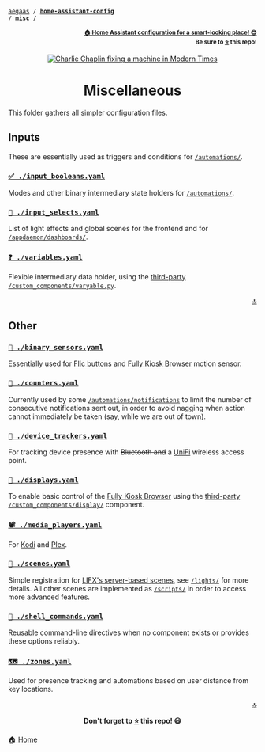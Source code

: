 <!-- Header -->
[link-profile]:https://github.com/aegaas
[link-repo]:https://github.com/aegaas/home-assistant-config

<a name="top"></a>
<code>[aegaas][link-profile] / **[home-assistant-config][link-repo]** / **misc** /</code>

<p align="right"><sub><strong><a href="https://github.com/aegaas/home-assistant-config">🏠 Home Assistant configuration for a smart-looking place! 😎</a><br>Be sure to <a href="#" title="star">⭐️</a> this repo!</strong></sub></p>

<!-- Hero -->
<figure>
    <div align="center">
        <a href="#miscellaneous" title="Miscellaneous
(Scene from the movie Modern Times)"><img src="https://media.giphy.com/media/VP5UwVic0l7W0/giphy.gif" alt="Charlie Chaplin fixing a machine in Modern Times"></a>
    </div>
</figure>

<h1 align="center">Miscellaneous</h1>

This folder gathers all simpler configuration files.

## Inputs

These are essentially used as triggers and conditions for [`/automations/`](../automations).

### [`✅ ./input_booleans.yaml`](input_booleans.yaml)

Modes and other binary intermediary state holders for [`/automations/`](../automations).

### [`🔲 ./input_selects.yaml`](input_selects.yaml)

List of light effects and global scenes for the frontend and for [`/appdaemon/dashboards/`](../appdaemon/dashboards).

### [`❓ ./variables.yaml`](variables.yaml)

Flexible intermediary data holder, using the [third-party](https://github.com/rogro82/hass-variables) [`/custom_components/varyable.py`](../custom_components/varyable.py).

<p align="right"><a href="#top" title="Back to top">🔝</a></p>

## Other

### [`🔘 ./binary_sensors.yaml`](binary_sensors.yaml)

Essentially used for [Flic buttons](https://flic.io) and [Fully Kiosk Browser](https://www.ozerov.de/fully-kiosk-browser) motion sensor.

### [`🔢 ./counters.yaml`](counters.yaml)

Currently used by some [`/automations/notifications`](../automations/notifications) to limit the number of consecutive notifications sent out, in order to avoid nagging when action cannot immediately be taken (say, while we are out of town).

### [`📍 ./device_trackers.yaml`](device_trackers.yaml)

For tracking device presence with ~~Bluetooth and~~ a [UniFi](https://www.ubnt.com/unifi/unifi-cloud-key/) wireless access point.

### [`🎦 ./displays.yaml`](displays.yaml)

To enable basic control of the [Fully Kiosk Browser](https://www.ozerov.de/fully-kiosk-browser) using the [third-party](https://github.com/daemondazz/homeassistant-displays) [`/custom_components/display/`](../custom_components/display) component.

### [`📽 ./media_players.yaml`](media_players.yaml)

For [Kodi](https://kodi.tv) and [Plex](https://www.plex.tv).

### [`🌈 ./scenes.yaml`](scenes.yaml)

Simple registration for [LIFX's server-based scenes](https://www.lifx.com/pages/themes-scenes), see [`/lights/`](../lights#lifx-smart-wi-fi-lights) for more details. All other scenes are implemented as [`/scripts/`](../scripts) in order to access more advanced features.

### [`🐚 ./shell_commands.yaml`](shell_commands.yaml)

Reusable command-line directives when no component exists or provides these options reliably.

### [`🗺 ./zones.yaml`](zones.yaml)

Used for presence tracking and automations based on user distance from key locations.

<!-- Footer -->
<p align="right"><a href="#top" title="Back to top">🔝</a></p>

<p align="center"><strong>Don't forget to <a href="#" title="star">⭐️</a> this repo! 😃</strong></p>

[🏠 Home][link-repo]
